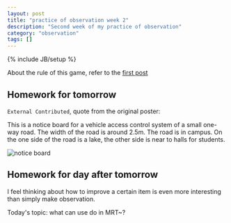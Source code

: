 ```yaml
---
layout: post
title: "practice of observation week 2"
description: "Second week of my practice of observation"
category: "observation"
tags: []
---
```

{% include JB/setup %}

About the rule of this game, refer to the [first post](/observation/2015/05/13/practice-of-observation/)

## Homework for tomorrow

`External Contributed`, quote from the original poster:

This is a notice board for a vehicle access control system of a small one-way
road. The width of the road is around 2.5m. The road is in campus. On the one
side of the road is a lake, the other side is near to halls for students.

![notice board](https://dl.dropboxusercontent.com/u/9778027/poo/20150521_barrier.jpeg)

## Homework for day after tomorrow

I feel thinking about how to improve a certain item is even more interesting
than simply make observation.

Today's topic: what can use do in MRT~?
